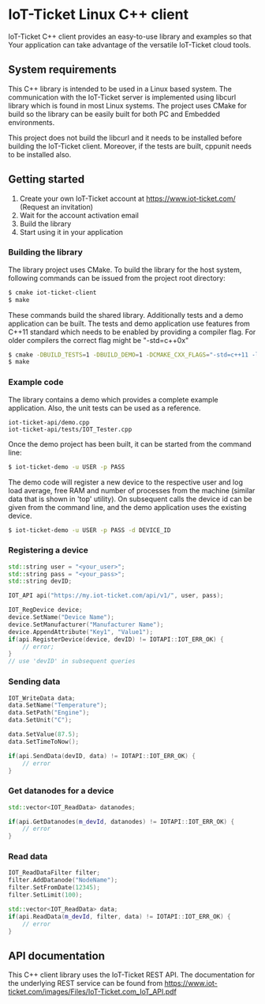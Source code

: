 # IoT-Ticket Linux C++ client

IoT-Ticket C++ client provides an easy-to-use library and examples so that Your application can take advantage of the versatile IoT-Ticket cloud tools.

## System requirements

This C++ library is intended to be used in a Linux based system. The communication with the IoT-Ticket server is implemented using libcurl library which is found in most Linux systems. The project uses CMake for build so the library can be easily built for both PC and Embedded environments.

This project does not build the libcurl and it needs to be installed before building the IoT-Ticket client. Moreover, if the tests are built, cppunit needs to be installed also.

## Getting started
1. Create your own IoT-Ticket account at https://www.iot-ticket.com/ (Request an invitation)
2. Wait for the account activation email
3. Build the library
4. Start using it in your application

### Building the library

The library project uses CMake. To build the library for the host system, following commands can be issued from the project root directory:
```sh
$ cmake iot-ticket-client
$ make
```

These commands build the shared library. Additionally tests and a demo application can be built. The tests and demo application use features from C++11 standard which needs to be enabled by providing a compiler flag. For older compilers the correct flag might be "-std=c\+\+0x"
```sh
$ cmake -DBUILD_TESTS=1 -DBUILD_DEMO=1 -DCMAKE_CXX_FLAGS="-std=c++11 -lpthread" iot-ticket-client
$ make
```

### Example code

The library contains a demo which provides a complete example application. Also, the unit tests can be used as a reference.
```
iot-ticket-api/demo.cpp
iot-ticket-api/tests/IOT_Tester.cpp
```

Once the demo project has been built, it can be started from the command line:
```sh
$ iot-ticket-demo -u USER -p PASS
```
The demo code will register a new device to the respective user and log load average, free RAM and number of processes from the machine (similar data that is shown in 'top' utility). On subsequent calls the device id can be given from the command line, and the demo application uses the existing device.
```sh
$ iot-ticket-demo -u USER -p PASS -d DEVICE_ID
```

### Registering a device

```cpp
std::string user = "<your_user>";
std::string pass = "<your_pass>";
std::string devID;

IOT_API api("https://my.iot-ticket.com/api/v1/", user, pass);

IOT_RegDevice device;
device.SetName("Device Name");
device.SetManufacturer("Manufacturer Name");
device.AppendAttribute("Key1", "Value1");
if(api.RegisterDevice(device, devID) != IOTAPI::IOT_ERR_OK) {
    // error;
}
// use 'devID' in subsequent queries
```

### Sending data
```cpp
IOT_WriteData data;
data.SetName("Temperature");
data.SetPath("Engine");
data.SetUnit("C");

data.SetValue(87.5);
data.SetTimeToNow();

if(api.SendData(devID, data) != IOTAPI::IOT_ERR_OK) {
	// error
}
```
### Get datanodes for a device
```cpp
std::vector<IOT_ReadData> datanodes;

if(api.GetDatanodes(m_devId, datanodes) != IOTAPI::IOT_ERR_OK) {
	// error
}
```

### Read data
```cpp
IOT_ReadDataFilter filter;
filter.AddDatanode("NodeName");
filter.SetFromDate(12345);
filter.SetLimit(100);

std::vector<IOT_ReadData> data;
if(api.ReadData(m_devId, filter, data) != IOTAPI::IOT_ERR_OK) {
	// error
}
```

## API documentation
This C++ client library uses the IoT-Ticket REST API. The documentation for the underlying REST service can be found from
https://www.iot-ticket.com/images/Files/IoT-Ticket.com_IoT_API.pdf
